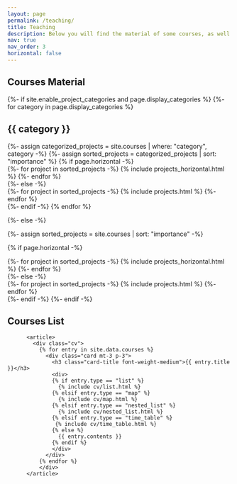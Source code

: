 ```yaml
---
layout: page
permalink: /teaching/
title: Teaching
description: Below you will find the material of some courses, as well as the full list of my teaching so far
nav: true
nav_order: 3
horizontal: false
---
```


## Courses Material

<!-- pages/teaching.md -->
<div class="projects">
{%- if site.enable_project_categories and page.display_categories %}
  <!-- Display categorized projects -->
  {%- for category in page.display_categories %}
  <h2 class="category">{{ category }}</h2>
  {%- assign categorized_projects = site.courses | where: "category", category -%}
  {%- assign sorted_projects = categorized_projects | sort: "importance" %}
  <!-- Generate cards for each project -->
  {% if page.horizontal -%}
  <div class="container">
    <div class="row row-cols-2">
    {%- for project in sorted_projects -%}
      {% include projects_horizontal.html %}
    {%- endfor %}
    </div>
  </div>
  {%- else -%}
  <div class="grid">
    {%- for project in sorted_projects -%}
      {% include projects.html %}
    {%- endfor %}
  </div>
  {%- endif -%}
  {% endfor %}

{%- else -%}
<!-- Display projects without categories -->
  {%- assign sorted_projects = site.courses | sort: "importance" -%}
  <!-- Generate cards for each project -->
  {% if page.horizontal -%}
  <div class="container">
    <div class="row row-cols-2">
    {%- for project in sorted_projects -%}
      {% include projects_horizontal.html %}
    {%- endfor %}
    </div>
  </div>
  {%- else -%}
  <div class="grid">
    {%- for project in sorted_projects -%}
      {% include projects.html %}
    {%- endfor %}
  </div>
  {%- endif -%}
{%- endif -%}
</div>

## Courses List
<!-- Display courses list -->
<div class="post">   

          <article>
            <div class="cv">
              {% for entry in site.data.courses %}
                <div class="card mt-3 p-3">
                  <h3 class="card-title font-weight-medium">{{ entry.title }}</h3>
                  <div>
                  {% if entry.type == "list" %}
                    {% include cv/list.html %}
                  {% elsif entry.type == "map" %}
                    {% include cv/map.html %}
                  {% elsif entry.type == "nested_list" %}
                    {% include cv/nested_list.html %}
                  {% elsif entry.type == "time_table" %}
                   {% include cv/time_table.html %}
                  {% else %}
                    {{ entry.contents }}
                  {% endif %}
                  </div>
                </div>
              {% endfor %}
              </div>
          </article>

</div>
